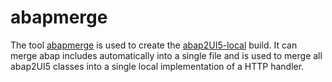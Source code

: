 # abapmerge

The tool [abapmerge](https://github.com/larshp/abapmerge) is used to create the [abap2UI5-local](https://github.com/abap2UI5/abap2UI5-local) build. It can merge abap includes automatically into a single file and is used to merge all abap2UI5 classes into a single local implementation of a HTTP handler.
